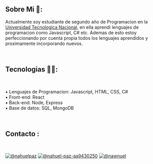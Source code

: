 ## Sobre Mi 👾:

Actualmente soy estudiante de segundo año de Programacion en la [Universidad Tecnologica Nacional](https://www.frt.utn.edu.ar/), en ella aprendi lenguajes de programacion como Javascript, C# etc. Ademas de esto estoy perfeccionando por cuenta propia todos los lenguajes aprendidos y proximamente incorporando nuevos.


<br>

## Tecnologias 🧑‍💻:

<br>

▪︎ Lenguajes de Programacion: Javascript, HTML, CSS, C#
<br>
▪︎ Front-end: React
<br>
▪︎ Back-end: Node, Express
<br>
▪︎ Base de datos: SQL, MongoDB



<br>

## Contacto :

<br>

[![@nahuelpaz](https://img.icons8.com/fluency/48/000000/instagram-new.png "@nahuelpaz")](https://www.instagram.com/nahuelpaz/) [![@nahuel-paz-aa9430250](https://img.icons8.com/fluency/48/000000/linkedin.png "@nahuel-paz-aa9430250")](https://www.linkedin.com/in/nahuel-paz-aa9430250/) [![@nawnuel](https://img.icons8.com/fluency/48/000000/twitter-squared.png "@nawnuel")](https://twitter.com/nawnuel)

<br>

